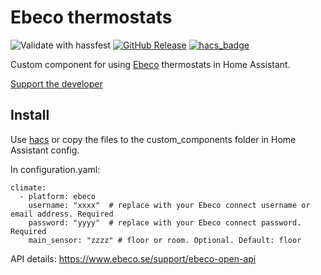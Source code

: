 # Ebeco thermostats
![Validate with hassfest](https://github.com/joggs/home_assistant_ebeco/workflows/Validate%20with%20hassfest/badge.svg)
[![GitHub Release][releases-shield]][releases]
[![hacs_badge][hacs-shield]][hacs]

Custom component for using [Ebeco](https://www.ebeco.com/) thermostats in Home Assistant.

[Support the developer](http://paypal.me/jorgenbergstrom)


## Install
Use [hacs](https://hacs.xyz/) or copy the files to the custom_components folder in Home Assistant config.

In configuration.yaml:

```
climate:
  - platform: ebeco
    username: "xxxx"  # replace with your Ebeco connect username or email address. Required
    password: "yyyy"  # replace with your Ebeco connect password. Required
    main_sensor: "zzzz" # floor or room. Optional. Default: floor
```

API details: https://www.ebeco.se/support/ebeco-open-api


[releases]: https://github.com/joggs/home_assistant_ebeco/releases
[releases-shield]: https://img.shields.io/github/release/joggs/home_assistant_ebeco.svg?style=popout
[downloads-total-shield]: https://img.shields.io/github/downloads/joggs/home_assistant_ebeco/total
[hacs-shield]: https://img.shields.io/badge/HACS-Default-orange.svg
[hacs]: https://hacs.xyz/docs/default_repositories
